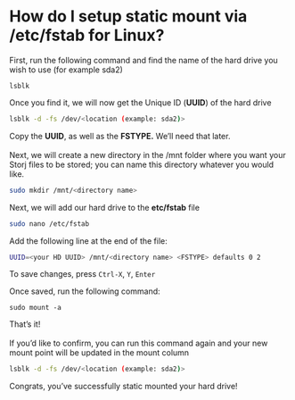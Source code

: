 # How do I setup static mount via /etc/fstab for Linux?

First, run the following command and find the name of the hard drive you wish to use (for example sda2)

```
lsblk
```

Once you find it, we will now get the Unique ID (**UUID**) of the hard drive

```bash
lsblk -d -fs /dev/<location (example: sda2)>
```

‌Copy the **UUID**, as well as the **FSTYPE.** We’ll need that later.\
‌\
Next, we will create a new directory in the /mnt folder where you want your Storj files to be stored; you can name this directory whatever you would like.

```bash
sudo mkdir /mnt/<directory name>
```

‌Next, we will add our hard drive to the **etc/fstab** file

```bash
sudo nano /etc/fstab
```

‌Add the following line at the end of the file:

```bash
UUID=<your HD UUID> /mnt/<directory name> <FSTYPE> defaults 0 2
```

‌To save changes, press `Ctrl-X`, `Y`, `Enter`

Once saved, run the following command:

```
sudo mount -a
```

‌That’s it!\
‌\
If you’d like to confirm, you can run this command again and your new mount point will be updated in the mount column

```bash
lsblk -d -fs /dev/<location (example: sda2)>
```

‌Congrats, you’ve successfully static mounted your hard drive!
